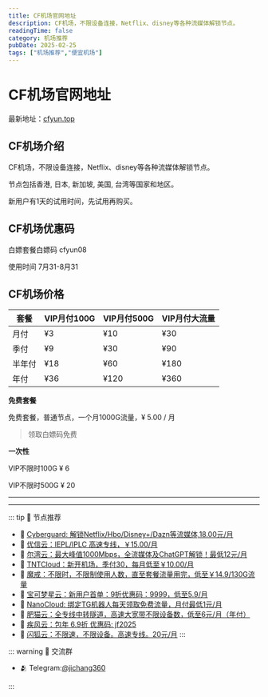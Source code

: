 ```yaml
---
title: CF机场官网地址
description: CF机场，不限设备连接，Netflix、disney等各种流媒体解锁节点。
readingTime: false
category: 机场推荐
pubDate: 2025-02-25
tags: ["机场推荐","便宜机场"]
---
```


# CF机场官网地址

最新地址：[cfyun.top](https://a.suola.link/youxinyun)

## CF机场介绍

CF机场，不限设备连接，Netflix、disney等各种流媒体解锁节点。

节点包括香港, 日本, 新加坡, 美国, 台湾等国家和地区。

新用户有1天的试用时间，先试用再购买。

## CF机场优惠码

白嫖套餐白嫖码 cfyun08

使用时间 7月31-8月31

## CF机场价格

|套餐|VIP月付100G|VIP月付500G|VIP月付大流量|
|----|----|----|----|
|月付|¥3|¥10|¥30|
|季付|¥9|¥30|¥90|
|半年付|¥18|¥60|¥180|
|年付|¥36|¥120|¥360|

**免费套餐**

免费套餐，普通节点，一个月1000G流量，¥ 5.00 / 月

> 领取白嫖码免费

**一次性**

VIP不限时100G ¥ 6

VIP不限时500G ¥ 20

---------
---------

::: tip 🎉 节点推荐
- 🚀 [Cyberguard: 解锁Netflix/Hbo/Disney+/Dazn等流媒体,18.00元/月](https://www.cyberguard.best/#/register?code=XsreC0T5)<br>
- 🚀 [优信云：IEPL/IPLC 高速专线，￥15.00/月](https://www.优信云.com/#/register?code=JRtE5uIV)<br>
- 🚀 [尔湾云：最大峰值1000Mbps，全流媒体及ChatGPT解锁！最低12元/月](https://erwan6.net/auth/register?code=BoObCd)<br>
- 🚀 [TNTCloud：新开机场，季付30，每月低至￥10.00/月](https://haibing822.tntvipaff.cc/#/register?code=GtjJVgml)<br>
- 🚀 [魔戒：不限时，不限制使用人数，直至套餐流量用完，低至￥14.9/130G流量](https://mojie.app/#/register?code=sSdtPtLo)<br>
- 🚀 [宝可梦星云：新用户首单：9折优惠码：9999，低至5.9/月 ](https://a.suola.link/pokemon)<br>
- 🚀 [NanoCloud: 绑定TG机器人每天领取免费流量，月付最低1元/月](https://edu.uodoo.bid/auth/register?code=JMiOQDHf)<br>
- 🚀 [肥猫云：全专线中转隧道，高速大宽带不限设备数，低至6元/月（年付）](https://fchb1188.fcvipaff.cc/register?aff=X1vZd2wf)<br>
- 🚀 [疾风云：包年 6.9折 优惠码: jf2025](https://homes.tr25.cn?code=ReCm)<br>
- 🚀 [闪狐云：不限速，不限设备。高速专线。20元/月](https://inv02.ffaff.cc/register?aff=WQApz2pv)
:::

::: warning  💬 交流群

- 🫂 Telegram:[@jichang360](https://t.me/jichang360)

:::
